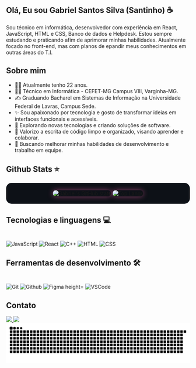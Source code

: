 ## Olá, Eu sou Gabriel Santos Silva (Santinho) ☕
Sou técnico em informática, desenvolvedor com experiência em React, JavaScript, HTML e CSS, Banco de dados e Helpdesk. Estou sempre estudando e praticando afim de aprimorar minhas habilidades. Atualmente focado no front-end, mas com planos de epandir meus conhecimentos em outras áreas do T.I. 

## Sobre mim
- 👨🏾 Atualmente tenho 22 anos.
- 👩‍🎓 Técnico em Informática - CEFET-MG Campus VIII, Varginha-MG.
- ✍ Graduando Bacharel em Sistemas de Informação na Universidade Federal de Lavras, Campus Sede.
- ✨ Sou apaixonado por tecnologia e gosto de transformar ideias em interfaces funcionais e acessíveis.
- 🚀 Explorando novas tecnologias e criando soluções de software.
- 📜 Valorizo a escrita de código limpo e organizado, visando aprender e colaborar.
- 🌱 Buscando melhorar minhas habilidades de desenvolvimento e trabalho em equipe.

## Github Stats ⭐
<div align="center" style="background-color:#0d1117; padding:20px; border-radius:15px;">
  <img src="https://github-readme-stats.vercel.app/api?username=gabrielsan&show_icons=true&theme=radical&hide_border=true&border_radius=15" alt="Gabriel's GitHub stats" style="border-radius:15px; box-shadow: 0 0 15px rgba(255, 105, 180, 0.5);">
  <img src="https://github-readme-stats.vercel.app/api/top-langs/?username=gabrielsan&layout=compact&theme=radical&hide_border=true&border_radius=15" alt="Top Langs" style="border-radius:15px; box-shadow: 0 0 15px rgba(255, 105, 180, 0.5);">
</div>

## Tecnologias e linguagens 💻
<div style="display: inline_block"><br>
<img align="center" alt="JavaScript" height="30" width="40" src="https://cdn.jsdelivr.net/gh/devicons/devicon@latest/icons/javascript/javascript-original.svg">
<img align="center" alt="React" height="30" width="40" src="https://cdn.jsdelivr.net/gh/devicons/devicon@latest/icons/react/react-original.svg" />
<img align="center" alt="C++" height="30" width="40" src="https://cdn.jsdelivr.net/gh/devicons/devicon@latest/icons/cplusplus/cplusplus-original.svg" />
<img align="center" alt="HTML" height="30" width="40" src="https://cdn.jsdelivr.net/gh/devicons/devicon@latest/icons/html5/html5-original.svg" />
<img align="center" alt="CSS" height="30" width="40" src="https://cdn.jsdelivr.net/gh/devicons/devicon@latest/icons/css3/css3-original.svg" />
</div>

## Ferramentas de desenvolvimento 🛠
<div style="display: inline_block"><br>
<img align="center" alt="Git" height="30" width="40" src="https://cdn.jsdelivr.net/gh/devicons/devicon@latest/icons/git/git-original.svg" />       
<img align="center" alt="Github" height="30" width="40" src="https://cdn.jsdelivr.net/gh/devicons/devicon@latest/icons/github/github-original.svg" />
<img align="center" alt="Figma height="30" width="40" src="https://cdn.jsdelivr.net/gh/devicons/devicon@latest/icons/figma/figma-original.svg" />
<img align="center" alt="VSCode" height="30" width="40" src="https://cdn.jsdelivr.net/gh/devicons/devicon@latest/icons/vscode/vscode-original.svg" />
</div>

## Contato
<a href = "mailto:gs4721158@gmail.com">
  <img src="https://img.shields.io/badge/-Gmail-%23333?style=for-the-badge&logo=gmail&logoColor=white" target="_blank">
</a>
<a href="https://www.instagram.com/gabrielsantos._s" title="Abrir Instagram">
  <img src="https://img.shields.io/badge/Instagram-E4405F?style=for-the-badge&logo=instagram&logoColor=white"/>
</a>

<picture align="center">
  <source media="(prefers-color-scheme: dark)" srcset="https://raw.githubusercontent.com/gabrielsan/gabrielsan/output/github-contribution-grid-snake-dark.svg">
  <source media="(prefers-color-scheme: light)" srcset="https://raw.githubusercontent.com/gabrielsan/gabrielsan/output/github-contribution-grid-snake-dark.svg">
  <img align="center" alt="github contribution grid snake animation" src="https://raw.githubusercontent.com/gabrielsan/gabrielsan/output/github-contribution-grid-snake.svg">
</picture>


